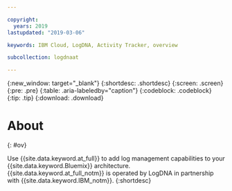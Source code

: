 ```yaml
---

copyright:
  years: 2019
lastupdated: "2019-03-06"

keywords: IBM Cloud, LogDNA, Activity Tracker, overview

subcollection: logdnaat

---
```


{:new_window: target="_blank"}
{:shortdesc: .shortdesc}
{:screen: .screen}
{:pre: .pre}
{:table: .aria-labeledby="caption"}
{:codeblock: .codeblock}
{:tip: .tip}
{:download: .download}


# About
{: #ov}

Use {{site.data.keyword.at_full}} to add log management capabilities to your {{site.data.keyword.Bluemix}} architecture. {{site.data.keyword.at_full_notm}} is operated by LogDNA in partnership with {{site.data.keyword.IBM_notm}}.
{:shortdesc}
